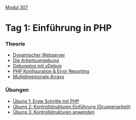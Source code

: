  [Modul 307](/ilv.307)
 
# Tag 1: Einführung in PHP

### Theorie
- [Dynamischer Webserver](/ilv.307/01-modul-307/01-webserver)
- [Die Arbeitsumgebung](/ilv.307/01-modul-307/02-arbeitsumgebung)
- [Debugging mit xDebug](/ilv.307/01-modul-307/05-debugging)
- [PHP Konfiguration & Error Reporting](/ilv.307/01-modul-307/06-php-konfiguration-errorrep)
- [Multidimenionale Arrays](/ilv.307/01-modul-307/07-multidimensionale-arrays)

### Übungen

- [Übung 1: Erste Schritte mit PHP](/ilv.307/101-modul-307/101-erste-schritte-uebung)
- [Übung 2: Kontrollstrukturen Einführung (Gruppenarbeit)](/ilv.307/102-kontrollstrukturen-einfuhrung)
- [Übung 3: Kontrollstrukturen anwenden](/ilv.307/103-modul-307/02-kontrollstrukturen-uebung)
<!--stackedit_data:
eyJoaXN0b3J5IjpbLTYzODQ2Njc3OCwtMTE4NzE4OTc5OSwtMT
Y0NDc4OTE0MiwtMTE0NTgwOTAzNV19
-->